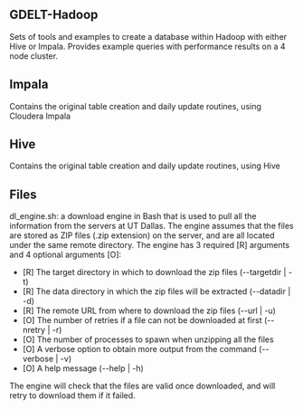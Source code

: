 GDELT-Hadoop
------------

Sets of tools and examples to create a database within Hadoop with either Hive or Impala. Provides example queries with performance results on a 4 node cluster.


Impala
-------------
Contains the original table creation and daily update routines, using Cloudera Impala

Hive
-------------
Contains the original table creation and daily update routines, using Hive 

Files
------------
dl_engine.sh: a download engine in Bash that is used to pull all the information from the servers at UT Dallas.
The engine assumes that the files are stored as ZIP files (.zip extension) on the server, and are all located under the same remote directory.
The engine has 3 required [R] arguments and 4 optional arguments [O]:
- [R] The target directory in which to download the zip files (--targetdir | -t)
- [R] The data directory in which the zip files will be extracted (--datadir | -d)
- [R] The remote URL from where to download the zip files (--url | -u)
- [O] The number of retries if a file can not be downloaded at first (--nretry | -r)
- [O] The number of processes to spawn when unzipping all the files 
- [O] A verbose option to obtain more output from the command (--verbose | -v)
- [O] A help message (--help | -h) 

The engine will check that the files are valid once downloaded, and will retry to download them if it failed. 


